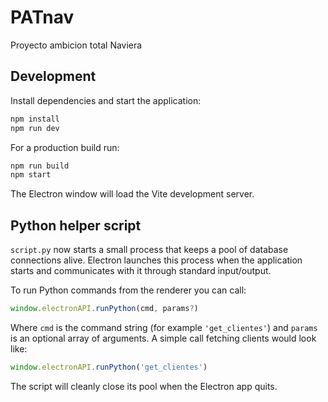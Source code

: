 # PATnav
Proyecto ambicion total Naviera

## Development

Install dependencies and start the application:

```bash
npm install
npm run dev
```

For a production build run:

```bash
npm run build
npm start
```

The Electron window will load the Vite development server.

## Python helper script

`script.py` now starts a small process that keeps a pool of database
connections alive. Electron launches this process when the application
starts and communicates with it through standard input/output.

To run Python commands from the renderer you can call:

```ts
window.electronAPI.runPython(cmd, params?)
```

Where `cmd` is the command string (for example `'get_clientes'`) and `params` is
an optional array of arguments. A simple call fetching clients would look like:

```ts
window.electronAPI.runPython('get_clientes')
```

The script will cleanly close its pool when the Electron app quits.
